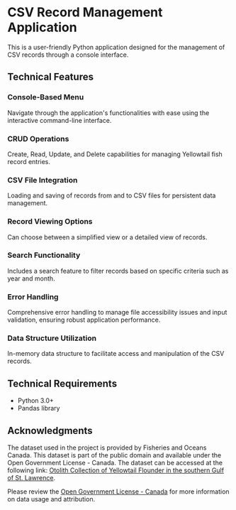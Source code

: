 # CSV Record Management Application

This is a user-friendly Python application designed for the management of CSV records through a console interface.

## Technical Features

### Console-Based Menu
Navigate through the application's functionalities with ease using the interactive command-line interface.

### CRUD Operations
Create, Read, Update, and Delete capabilities for managing Yellowtail fish record entries.

### CSV File Integration
Loading and saving of records from and to CSV files for persistent data management.

### Record Viewing Options
Can choose between a simplified view or a detailed view of records.

### Search Functionality
Includes a search feature to filter records based on specific criteria such as year and month.

### Error Handling
Comprehensive error handling to manage file accessibility issues and input validation, ensuring robust application performance.

### Data Structure Utilization
In-memory data structure to facilitate access and manipulation of the CSV records.

## Technical Requirements

- Python 3.0+
- Pandas library

## Acknowledgments

The dataset used in the project is provided by Fisheries and Oceans Canada. This dataset is part of the public domain and available under the Open Government License - Canada. The dataset can be accessed at the following link: [Otolith Collection of Yellowtail Flounder in the southern Gulf of St. Lawrence](https://open.canada.ca/data/en/dataset/98913402-688c-1615-9895-ec96b214be5a).

Please review the [Open Government License - Canada](http://open.canada.ca/en/open-government-licence-canada) for more information on data usage and attribution.
